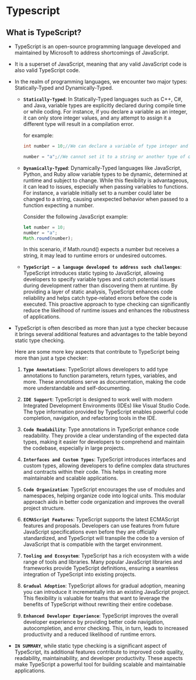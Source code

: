 # Typescript

## What is TypeScript?

- TypeScript is an open-source programming language developed and maintained by Microsoft to address shortcomings of JavaScript.

- It is a superset of JavaScript, meaning that any valid JavaScript code is also valid TypeScript code.

- In the realm of programming languages, we encounter two major types: Statically-Typed and Dynamically-Typed.

  - **`Statically-Typed`**: In Statically-Typed languages such as C++, C#, and Java, variable types are explicitly declared during compile time or while coding. For instance, if you declare a variable as an integer, it can only store integer values, and any attempt to assign it a different type will result in a compilation error.

    for example:

    ```c++
    int number = 10;//We can declare a variable of type integer and this variable can only hold integer values, nothing else.

    number = "a";//We cannot set it to a string or another type of object
    ```

  - **`Dynamically-Typed`**: Dynamically-Typed languages like JavaScript, Python, and Ruby allow variable types to be dynamic, determined at runtime and subject to change. While this flexibility is advantageous, it can lead to issues, especially when passing variables to functions. For instance, a variable initially set to a number could later be changed to a string, causing unexpected behavior when passed to a function expecting a number.

    Consider the following JavaScript example:

    ```javascript
    let number = 10;
    number = "a";
    Math.round(number);
    ```

    In this scenario, if Math.round() expects a number but receives a string, it may lead to runtime errors or undesired outcomes.

  - **`TypeScript – a language developed to address such challenges`**: TypeScript introduces static typing to JavaScript, allowing developers to specify variable types and catch potential issues during development rather than discovering them at runtime. By providing a layer of static analysis, TypeScript enhances code reliability and helps catch type-related errors before the code is executed. This proactive approach to type checking can significantly reduce the likelihood of runtime issues and enhances the robustness of applications.

- TypeScript is often described as more than just a type checker because it brings several additional features and advantages to the table beyond static type checking.

  Here are some more key aspects that contribute to TypeScript being more than just a type checker:

  1. **`Type Annotations`**: TypeScript allows developers to add type annotations to function parameters, return types, variables, and more. These annotations serve as documentation, making the code more understandable and self-documenting.

  2. **`IDE Support`**: TypeScript is designed to work well with modern Integrated Development Environments (IDEs) like Visual Studio Code. The type information provided by TypeScript enables powerful code completion, navigation, and refactoring tools in the IDE.

  3. **`Code Readability`**: Type annotations in TypeScript enhance code readability. They provide a clear understanding of the expected data types, making it easier for developers to comprehend and maintain the codebase, especially in large projects.

  4. **`Interfaces and Custom Types`**: TypeScript introduces interfaces and custom types, allowing developers to define complex data structures and contracts within their code. This helps in creating more maintainable and scalable applications.

  5. **`Code Organization`**: TypeScript encourages the use of modules and namespaces, helping organize code into logical units. This modular approach aids in better code organization and improves the overall project structure.

  6. **`ECMAScript Features`**: TypeScript supports the latest ECMAScript features and proposals. Developers can use features from future JavaScript specifications even before they are officially standardized, and TypeScript will transpile the code to a version of JavaScript that is compatible with the target environment.

  7. **`Tooling and Ecosystem`**: TypeScript has a rich ecosystem with a wide range of tools and libraries. Many popular JavaScript libraries and frameworks provide TypeScript definitions, ensuring a seamless integration of TypeScript into existing projects.

  8. **`Gradual Adoption`**: TypeScript allows for gradual adoption, meaning you can introduce it incrementally into an existing JavaScript project. This flexibility is valuable for teams that want to leverage the benefits of TypeScript without rewriting their entire codebase.

  9. **`Enhanced Developer Experience`**: TypeScript improves the overall developer experience by providing better code navigation, autocompletion, and error checking. This, in turn, leads to increased productivity and a reduced likelihood of runtime errors.

- **`IN SUMMARY`**, while static type checking is a significant aspect of TypeScript, its additional features contribute to improved code quality, readability, maintainability, and developer productivity. These aspects make TypeScript a powerful tool for building scalable and maintainable applications.

